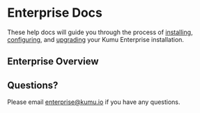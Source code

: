 # Enterprise Docs

These help docs will guide you through the process of
<a href="getting-started-with-vmware.md">installing</a>,
<a href="configuration.md">configuring</a>, and
<a href="upgrading.md">upgrading</a>
your Kumu Enterprise installation.

## Enterprise Overview
<script async class="speakerdeck-embed" data-id="2e17e377db184376be20b0c506f29ec6" data-ratio="1.77777777777778" src="//speakerdeck.com/assets/embed.js"></script>

## Questions?
Please email <a href="mailto:enterprise@kumu.io">enterprise@kumu.io</a> if you
have any questions.
